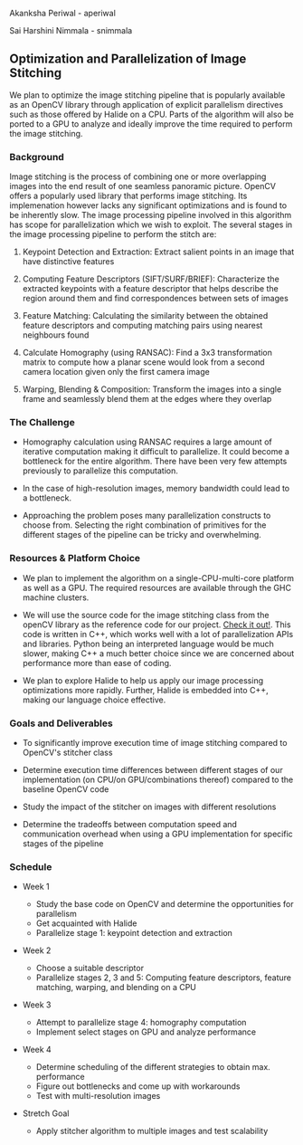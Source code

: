Akanksha Periwal - aperiwal

Sai Harshini Nimmala - snimmala

## Optimization and Parallelization of Image Stitching

We plan to optimize the image stitching pipeline that is popularly available as an OpenCV library through application of explicit parallelism directives such as those offered by Halide on a CPU. Parts of the algorithm will also be ported to a GPU to analyze and ideally improve the time required to perform the image stitching.



### Background

Image stitching is the process of combining one or more overlapping images into the end result of one seamless panoramic picture. OpenCV offers a popularly used library that performs image stitching. Its implemenation however lacks any significant optimizations and is found to be inherently slow. The image processing pipeline involved in this algorithm has scope for parallelization which we wish to exploit.
The several stages in the image processing pipeline to perform the stitch are:

  1. Keypoint Detection and Extraction: 
    Extract salient points in an image that have distinctive features

  2. Computing Feature Descriptors (SIFT/SURF/BRIEF): 
    Characterize the extracted keypoints with a feature descriptor that helps describe the region around them and find correspondences between sets of images
    
  3. Feature Matching: 
    Calculating the similarity between the obtained feature descriptors and computing matching pairs using nearest neighbours found
  
  4. Calculate Homography (using RANSAC): 
    Find a 3x3 transformation matrix to compute how a planar scene would look from a second camera location given only the first camera image
    
  5. Warping, Blending & Composition: 
    Transform the images into a single frame and seamlessly blend them at the edges where they overlap



### The Challenge

  * Homography calculation using RANSAC requires a large amount of iterative computation making it difficult to parallelize. It could become a bottleneck for the entire algorithm. There have been very few attempts previously to parallelize this computation.
  
  * In the case of high-resolution images, memory bandwidth could lead to a bottleneck.
  
  * Approaching the problem poses many parallelization constructs to choose from. Selecting the right combination of primitives for the different stages of the pipeline can be tricky and overwhelming.
  


### Resources & Platform Choice

  * We plan to implement the algorithm on a single-CPU-multi-core platform as well as a GPU. The required resources are available through the GHC machine clusters.
  
  * We will use the source code for the image stitching class from the openCV library as the reference code for our project. [Check it out!](https://github.com/opencv/opencv/tree/master/modules/stitching/src). This code is written in C++, which works well with a lot of parallelization APIs and libraries. Python being an interpreted language would be much slower, making C++ a much better choice since we are concerned about performance more than ease of coding.
  
  * We plan to explore Halide to help us apply our image processing optimizations more rapidly. Further, Halide is embedded into C++, making our language choice effective.



### Goals and Deliverables

  * To significantly improve execution time of image stitching compared to OpenCV's stitcher class
  
  * Determine execution time differences between different stages of our implementation (on CPU/on GPU/combinations thereof) compared to the baseline OpenCV code
  
  * Study the impact of the stitcher on images with different resolutions
  
  * Determine the tradeoffs between computation speed and communication overhead when using a GPU implementation for specific stages of the pipeline
  


### Schedule

  * Week 1
    - Study the base code on OpenCV and determine the opportunities for parallelism
    - Get acquainted with Halide
    - Parallelize stage 1: keypoint detection and extraction

  * Week 2
    - Choose a suitable descriptor
    - Parallelize stages 2, 3 and 5: Computing feature descriptors, feature matching, warping, and blending on a CPU

  * Week 3
    - Attempt to parallelize stage 4: homography computation
    - Implement select stages on GPU and analyze performance

  * Week 4
    - Determine scheduling of the different strategies to obtain max. performance
    - Figure out bottlenecks and come up with workarounds
    - Test with multi-resolution images

  * Stretch Goal
    - Apply stitcher algorithm to multiple images and test scalability
    
